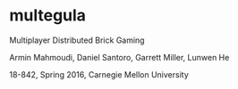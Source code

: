 # multegula

Multiplayer Distributed Brick Gaming

Armin Mahmoudi, Daniel Santoro, Garrett Miller, Lunwen He

18-842, Spring 2016, Carnegie Mellon University


